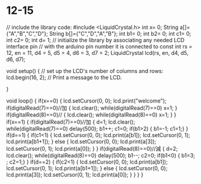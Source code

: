 # 12-15



// include the library code:
#include <LiquidCrystal.h>
int x= 0;
String a[]={"A","B","C","D"};
String b[]={"C","D","A","B"};
int b1= 0;
int b2= 0;
int c1= 0;
int c2= 0;
int d= 1;
// initialize the library by associating any needed LCD interface pin
// with the arduino pin number it is connected to
const int rs = 12, en = 11, d4 = 5, d5 = 4, d6 = 3, d7 = 2;
LiquidCrystal lcd(rs, en, d4, d5, d6, d7);

void setup() {
  // set up the LCD's number of columns and rows:
  lcd.begin(16, 2);
  // Print a message to the LCD.

}

void loop() {
  if(x==0)
  {
      lcd.setCursor(0, 0);
      lcd.print("welcome");
    if(digitalRead(7)==0)//加
  {
    lcd.clear();
    while(digitalRead(7)==0)
    x=1;
  }
    if(digitalRead(8)==0)//
  {
    lcd.clear();
    while(digitalRead(8)==0)
    x=1;
  }
  }
  if(x==1)
  { 
  if(digitalRead(7)==0)//加
  {
    d=1;
    lcd.clear();
    while(digitalRead(7)==0)
    delay(500);
    b1++;
    c1=0;
    if(b1>2)
    {
      b1=-1;
    c1=1;}
  }
  if(d==1)
  {
  if(c1<1)
  {
      lcd.setCursor(0, 0);
      lcd.print(a[b1]);
      lcd.setCursor(0, 1);
      lcd.print(a[b1+1]);
  }
  else
  {
      lcd.setCursor(0, 0);
      lcd.print(a[3]);
      lcd.setCursor(0, 1);
      lcd.print(a[0]);
  }
  }
      if(digitalRead(8)==0)//減
  {
    d=2;
    lcd.clear();
    while(digitalRead(8)==0)
    delay(500);
    b1--;
    c2=0;
    if(b1<0)
    {
      b1=3;
      ;
    c2=1;}
  }
    if(d==2)
  {
  if(c2<1)
  {
      lcd.setCursor(0, 0);
      lcd.print(a[b1]);
      lcd.setCursor(0, 1);
      lcd.print(a[b1+1]);
  }
  else
  {
      lcd.setCursor(0, 0);
      lcd.print(a[3]);
      lcd.setCursor(0, 1);
      lcd.print(a[0]);
  }
  }
  }
}
